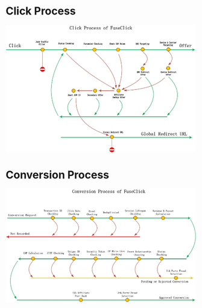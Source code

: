 # Click Process
![ClickProcess](../image/ClickProcessOfFuseClick.jpg)

# Conversion Process
![ConversionProcess](../image/ConversionProcessOfFuseClick.jpg)

